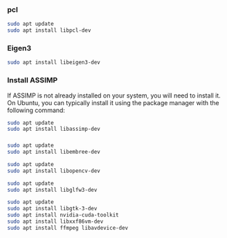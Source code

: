 

### pcl
```bash
sudo apt update
sudo apt install libpcl-dev
```

### Eigen3

```bash
sudo apt install libeigen3-dev
```

### Install ASSIMP

If ASSIMP is not already installed on your system, you will need to install it. On Ubuntu, you can typically install it using the package manager with the following command:

```bash
sudo apt update
sudo apt install libassimp-dev
```


###
```bash
sudo apt update
sudo apt install libembree-dev
```

```bash
sudo apt update
sudo apt install libopencv-dev
```

```bash
sudo apt update
sudo apt install libglfw3-dev

```

```bash
sudo apt update
sudo apt install libgtk-3-dev
sudo apt install nvidia-cuda-toolkit
sudo apt install libxxf86vm-dev
sudo apt install ffmpeg libavdevice-dev

```
